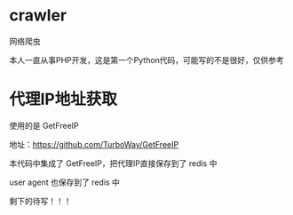 # crawler
网络爬虫


本人一直从事PHP开发，这是第一个Python代码，可能写的不是很好，仅供参考


# 代理IP地址获取

使用的是 GetFreeIP

地址：https://github.com/TurboWay/GetFreeIP

本代码中集成了 GetFreeIP，把代理IP直接保存到了 redis 中

user agent 也保存到了 redis 中



剩下的待写！！！